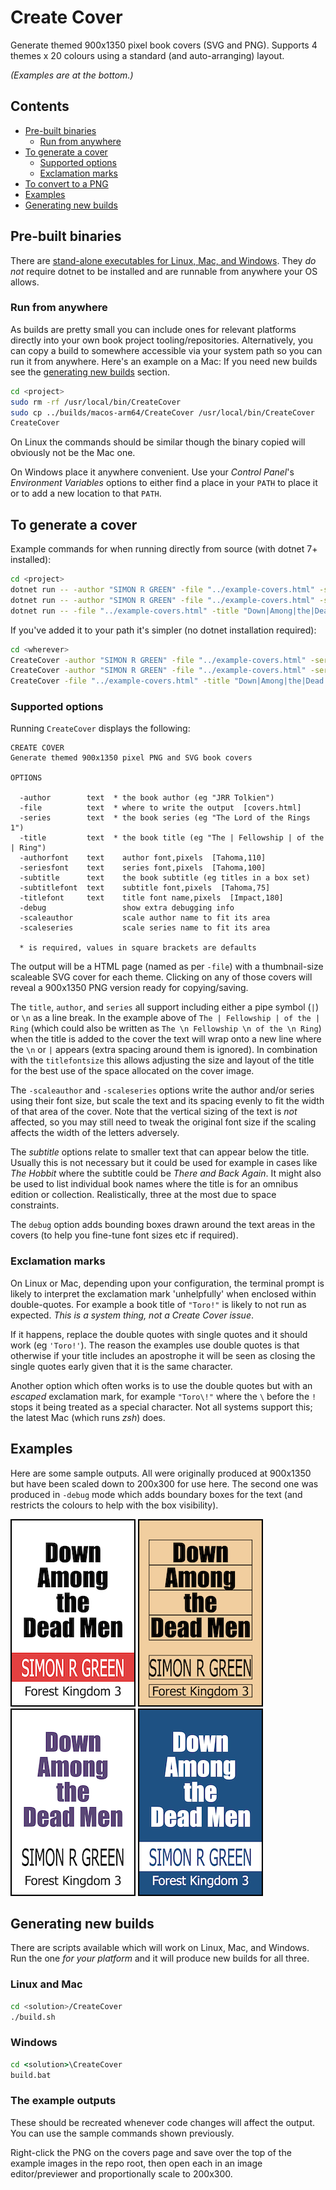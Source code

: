 ﻿# Create Cover

Generate themed 900x1350 pixel book covers (SVG and PNG).
Supports 4 themes x 20 colours using a standard (and auto-arranging) layout.

*(Examples are at the bottom.)*

## Contents

- [Pre-built binaries](#pre-built-binaries)
    - [Run from anywhere](#run-from-anywhere)
- [To generate a cover](#to-generate-a-cover)
    - [Supported options](#supported-options)
    - [Exclamation marks](#exclamation-marks)
- [To convert to a PNG](#to-convert-to-a-png)
- [Examples](#examples)
- [Generating new builds](#generating-new-builds)

## Pre-built binaries

There are [stand-alone executables for Linux, Mac, and Windows](./builds).
They *do not* require dotnet to be installed and are runnable from anywhere your OS allows.

### Run from anywhere

As builds are pretty small you can include ones for relevant platforms directly into your own book project tooling/repositories. Alternatively, you can copy a build to somewhere accessible via your system path so you can run it from anywhere. Here's an example on a Mac:
If you need new builds see the [generating new builds](#generating-new-builds) section.

```sh
cd <project>
sudo rm -rf /usr/local/bin/CreateCover
sudo cp ../builds/macos-arm64/CreateCover /usr/local/bin/CreateCover
CreateCover
```

On Linux the commands should be similar though the binary copied will obviously not be the Mac one.

On Windows place it anywhere convenient. Use your *Control Panel*'s *Environment Variables* options to either find a place in your `PATH` to place it or to add a new location to that `PATH`.

## To generate a cover

Example commands for when running directly from source (with dotnet 7+ installed):

```sh
cd <project>
dotnet run -- -author "SIMON R GREEN" -file "../example-covers.html" -series "Hawk & Fisher 1-3" -subtitlefont "Tahoma,90" -subtitle "Hawk and Fisher|Winner Takes All|The God Killer" -title "Swords|of|Haven" -scaleauthor -scaleseries
dotnet run -- -author "SIMON R GREEN" -file "../example-covers.html" -series "Hawk & Fisher 4-6" -subtitlefont "Tahoma,70" -subtitle "Wolf in the Fold|Guard Against Dishonor|The Bones of Haven" -title "Guards|of|Haven" -scaleauthor -scaleseries
dotnet run -- -file "../example-covers.html" -title "Down|Among|the|Dead Men" -author "SIMON R GREEN" -series "Forest Kingdom 3" -authorfont "Tahoma,170" -seriesfont "Tahoma,90" -scaleauthor
```

If you've added it to your path it's simpler (no dotnet installation required):

```sh
cd <wherever>
CreateCover -author "SIMON R GREEN" -file "../example-covers.html" -series "Hawk & Fisher 1-3" -subtitlefont "Tahoma,90" -subtitle "Hawk and Fisher|Winner Takes All|The God Killer" -title "Swords|of|Haven" -scaleauthor -scaleseries
CreateCover -author "SIMON R GREEN" -file "../example-covers.html" -series "Hawk & Fisher 4-6" -subtitlefont "Tahoma,70" -subtitle "Wolf in the Fold|Guard Against Dishonor|The Bones of Haven" -title "Guards|of|Haven" -scaleauthor -scaleseries
CreateCover -file "../example-covers.html" -title "Down|Among|the|Dead Men" -author "SIMON R GREEN" -series "Forest Kingdom 3" -authorfont "Tahoma,170" -seriesfont "Tahoma,90" -scaleauthor
```

### Supported options

Running `CreateCover` displays the following:

```
CREATE COVER
Generate themed 900x1350 pixel PNG and SVG book covers

OPTIONS

  -author        text  * the book author (eg "JRR Tolkien")  
  -file          text  * where to write the output  [covers.html]
  -series        text  * the book series (eg "The Lord of the Rings 1")  
  -title         text  * the book title (eg "The | Fellowship | of the | Ring")  
  -authorfont    text    author font,pixels  [Tahoma,110]
  -seriesfont    text    series font,pixels  [Tahoma,100]
  -subtitle      text    the book subtitle (eg titles in a box set)  
  -subtitlefont  text    subtitle font,pixels  [Tahoma,75]
  -titlefont     text    title font name,pixels  [Impact,180]
  -debug                 show extra debugging info
  -scaleauthor           scale author name to fit its area
  -scaleseries           scale series name to fit its area

  * is required, values in square brackets are defaults
```

The output will be a HTML page (named as per `-file`) with a thumbnail-size scaleable SVG cover for each theme.
Clicking on any of those covers will reveal a 900x1350 PNG version ready for copying/saving.

The `title`, `author`, and `series` all support including either a pipe symbol (`|`) or `\n` as a line break.  In the example above of `The | Fellowship | of the | Ring` (which could also be written as `The \n Fellowship \n of the \n Ring`) when the title is added to the cover the text will wrap onto a new line where the `\n` or `|` appears (extra spacing around them is ignored).
In combination with the `titlefontsize` this allows adjusting the size and layout of the title for the best use of the space allocated on the cover image.

The `-scaleauthor` and `-scaleseries` options write the author and/or series using their font size, but scale the text and its spacing evenly to fit the width of that area of the cover.
Note that the vertical sizing of the text is *not* affected, so you may still need to tweak the original font size if the scaling affects the width of the letters adversely.

The *subtitle* options relate to smaller text that can appear below the title.
Usually this is not necessary but it could be used for example in cases like *The Hobbit* where the subtitle could be *There and Back Again*.
It might also be used to list individual book names where the title is for an omnibus edition or collection. Realistically, three at the most due to space constraints.

The `debug` option adds bounding boxes drawn around the text areas in the covers (to help you fine-tune font sizes etc if required).

### Exclamation marks

 On Linux or Mac, depending upon your configuration, the terminal prompt is likely to interpret the exclamation mark 'unhelpfully' when enclosed within double-quotes. For example a book title of `"Toro!"` is likely to not run as expected. *This is a system thing, not a Create Cover issue*.

If it happens, replace the double quotes with single quotes and it should work (eg `'Toro!'`).
The reason the examples use double quotes is that otherwise if your title includes an apostrophe it will be seen as closing the single quotes early given that it is the same character.

Another option which often works is to use the double quotes but with an *escaped* exclamation mark, for example `"Toro\!"` where the `\` before the `!` stops it being treated as a special character. Not all systems support this; the latest Mac (which runs *zsh*) does.

## Examples

Here are some sample outputs.
All were originally produced at 900x1350 but have been scaled down to 200x300 for use here.
The second one was produced in `-debug` mode which adds boundary boxes for the text (and restricts the colours to help with the box visibility).

![01](./01.png)
![02](./02.png)
![03](./03.png)
![04](./04.png)

## Generating new builds

There are scripts available which will work on Linux, Mac, and Windows.
Run the one *for your platform* and it will produce new builds for all three.

### Linux and Mac

```sh
cd <solution>/CreateCover
./build.sh
```

### Windows

```bat
cd <solution>\CreateCover
build.bat
```

### The example outputs

These should be recreated whenever code changes will affect the output.
You can use the sample commands shown previously.

Right-click the PNG on the covers page and save over the top of the example images in the repo root, then open each in an image editor/previewer and proportionally scale to 200x300.
